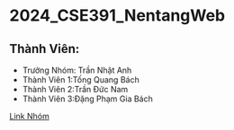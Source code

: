 # 2024_CSE391_NentangWeb
<h2>Thành Viên:</h2>
<ul>
    <li>Trưởng Nhóm: Trần Nhật Anh</li>
    <li>Thành Viên 1:Tống Quang Bách</li>
    <li>Thành Viên 2:Trần Đức Nam</li>
    <li>Thành Viên 3:Đặng Phạm Gia Bách</li>
</ul>

<a href="https://github.com/Nhoxboon/2024_CSE391_NentangWeb">Link Nhóm</a>

